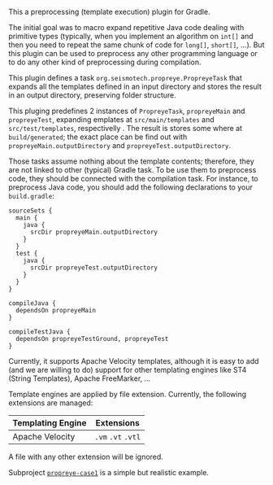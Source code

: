This a preprocessing (template execution) plugin for Gradle.

The initial goal was to macro expand repetitive Java code dealing with
primitive types (typically, when you implement an algorithm on `int[]` and
then you need to repeat the same chunk of code for `long[]`, `short[]`, ...).
But this plugin can be used to preprocess any other programming language
or to do any other kind of preprocessing during compilation.

This plugin defines a task `org.seismotech.propreye.PropreyeTask`
that expands all the templates defined in an input directory
and stores the result in an output directory,
preserving folder structure.

This pluging predefines 2 instances of `PropreyeTask`,
`propreyeMain` and `propreyeTest`, 
expanding emplates at `src/main/templates` and `src/test/templates`,
respectivelly .
The result is stores some where at `build/generated`;
the exact place can be find out with `propreyeMain.outputDirectory`
and `propreyeTest.outputDirectory`.

Those tasks assume nothing about the template contents;
therefore, they are not linked to other (typical) Gradle task.
To be use them to preprocess code, they should be connected with the
compilation task.
For instance, to preprocess Java code, you should add the following declarations
to your `build.gradle`:
```
sourceSets {
  main {
    java {
      srcDir propreyeMain.outputDirectory
    }
  }
  test {
    java {
      srcDir propreyeTest.outputDirectory
    }
  }
}

compileJava {
  dependsOn propreyeMain
}

compileTestJava {
  dependsOn propreyeTestGround, propreyeTest
}
```

Currently, it supports Apache Velocity templates,
although it is easy to add (and we are willing to do) support for other
templating engines like ST4 (String Templates), Apache FreeMarker, ...

Template engines are applied by file extension.
Currently, the following extensions are managed:

| Templating Engine | Extensions |
| --- | --- |
| Apache Velocity | `.vm` `.vt` `.vtl` |

A file with any other extension will be ignored.

Subproject [`propreye-case1`](propreye-case1/README.md)
is a simple but realistic example.
